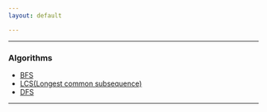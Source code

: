 ```yaml
---
layout: default

---
```


> 
* * *

### Algorithms

- [BFS](./Algorithms/bfs.html)
- [LCS(Longest common subsequence)](./Algorithms/lcs.html)
- [DFS](./Algorithms/dfs.html)
* * *
